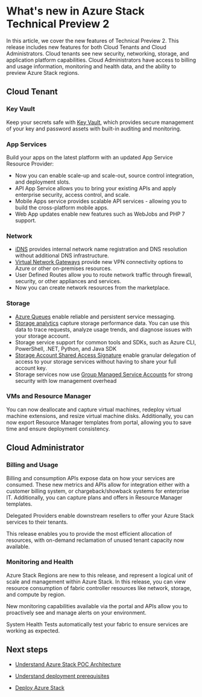 <properties
	pageTitle="What's new in Azure Stack | Microsoft Azure"
	description="What's new in Azure Stack"
	services="azure-stack"
	documentationCenter=""
	authors="HeathL17"
	manager="byronr"
	editor=""/>

<tags
	ms.service="azure-stack"
	ms.workload="na"
	ms.tgt_pltfrm="na"
	ms.devlang="na"
	ms.topic="article"
	ms.date="09/26/2016"
	ms.author="helaw"/>

# What's new in Azure Stack Technical Preview 2
In this article, we cover the new features of Technical Preview 2. This release includes new features for both Cloud Tenants and Cloud Administrators.  Cloud tenants see new security, networking, storage, and application platform capabilities.  Cloud Administrators have access to billing and usage information, monitoring and health data, and the ability to preview Azure Stack regions.

## Cloud Tenant

### Key Vault 
Keep your secrets safe with [Key Vault](azure-stack-intro-key-vault.md), which provides secure management of your key and password assets with built-in auditing and monitoring.

### App Services
Build your apps on the latest platform with an updated App Service Resource Provider:
   - Now you can enable scale-up and scale-out, source control integration, and deployment slots.
   - API App Service allows you to bring your existing APIs and apply enterprise security, access control, and scale.
   - Mobile Apps service provides scalable API services - allowing you to build the cross-platform mobile apps.
   - Web App updates enable new features such as WebJobs and PHP 7 support.


### Network   
   - [iDNS](azure-stack-what-is-idns.md) provides internal network name registration and DNS resolution without additional DNS infrastructure.
   - [Virtual Network Gateways](azure-stack-virtual-network-gateways.md) provide new VPN connectivity options to Azure or other on-premises resources.
   - User Defined Routes allow you to route network traffic through firewall, security, or other appliances and services.
   - Now you can create network resources from the marketplace.   

### Storage
   - [Azure Queues](https://msdn.microsoft.com/library/dd179353.aspx) enable reliable and persistent service messaging.
   - [Storage analytics](https://msdn.microsoft.com/en-us/library/azure/hh343270.aspx) capture storage performance data. You can use this data to trace requests, analyze usage trends, and diagnose issues with your storage account.
   - Storage service support for common tools and SDKs, such as Azure CLI, PowerShell, .NET, Python, and Java SDK 
   - [Storage Account Shared Access Signature](https://msdn.microsoft.com/en-us/library/azure/mt584140.aspx) enable granular delegation of access to your storage services without having to share your full account key.  
   - Storage services now use [Group Managed Service Accounts](https://technet.microsoft.com/en-us/library/hh831477(v=ws.11).aspx#BKMK_group_managed_sa) for strong security with low management overhead

### VMs and Resource Manager
You can now deallocate and capture virtual machines, redeploy virtual machine extensions, and resize virtual machine disks.  Additionally, you can now export Resource Manager templates from portal, allowing you to save time and ensure deployment consistency.

## Cloud Administrator

### Billing and Usage
Billing and consumption APIs expose data on how your services are consumed.  These new metrics and APIs allow for integration either with a customer billing system, or chargeback/showback systems for enterprise IT.  Additionally, you can capture plans and offers in Resource Manager templates.

Delegated Providers enable downstream resellers to offer your Azure Stack services to their tenants.

This release enables you to provide the most efficient allocation of resources, with on-demand reclamation of unused tenant capacity now available.

### Monitoring and Health
Azure Stack Regions are new to this release, and represent a logical unit of scale and management within Azure Stack. In this release, you can view resource consumption of fabric controller resources like network, storage, and compute by region.

New monitoring capabilities available via the portal and APIs allow you to proactively see and manage alerts on your environment.  

System Health Tests automatically test your fabric to ensure services are working as expected.  

## Next steps
- [Understand Azure Stack POC Architecture](azure-stack-architecture.md)      
- [Understand deployment prerequisites](azure-stack-deploy.md)
- [Deploy Azure Stack](azure-stack-run-powershell-script.md)
 
    
  

  



